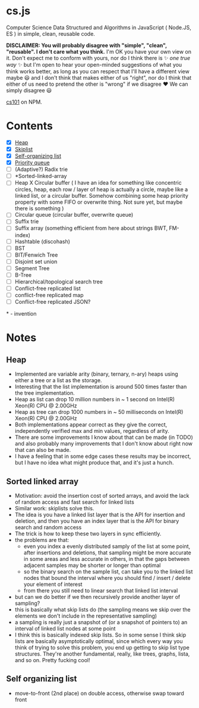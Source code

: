 # cs.js

Computer Science Data Structured and Algorithms in JavaScript ( Node.JS, ES ) in simple, clean, reusable code.

**DISCLAIMER: You will probably disagree with "simple", "clean", "reusable". I don't care what you think.** I'm OK you have your own view on it. Don't expect me to conform with yours, nor do I think there is :sparkles: *one true way* :sparkles: but I'm open to hear your open-minded suggestions of what you think works better, as long as you can respect that I'll have a different view maybe :smiley: and I don't think that makes either of us "right", nor do I think that either of us need to pretend the other is "wrong" if we disagree :heart: We can simply disagree :smiley:

[cs101](https://npmjs.com/package/cs101) on NPM.

# Contents

- [x] [Heap](src/heap.js)
- [x] [Skiplist](src/skiplist.js)
- [x] [Self-organizing list](src/sol.js) 
- [x] [Priority queue](src/pq.js)
- [ ] (Adaptive?) Radix trie
- [ ] \*Sorted-linked-array 
- [ ] Heap X Circular buffer ( I have an idea for something like concentric circles, heap, each row / layer of heap is actually a circle, maybe like a linked list, or a circular buffer. Somehow combining some heap priority property with some FIFO or overwrite thing. Not sure yet, but maybe there is something )
- [ ] Circular queue (circular buffer, overwrite queue)
- [ ] Suffix trie
- [ ] Suffix array (something efficient from here about strings BWT, FM-index)
- [ ] Hashtable (discohash)
- [ ] BST
- [ ] BIT/Fenwich Tree
- [ ] Disjoint set union
- [ ] Segment Tree
- [ ] B-Tree
- [ ] Hierarchical/topological search tree
- [ ] Conflict-free replicated list
- [ ] conflict-free replicated map
- [ ] Conflict-free replicated JSON?

\* - invention

# Notes

## Heap

- Implemented are variable arity (binary, ternary, n-ary) heaps using either a tree or a list as the storage.
- Interesting that the list implementation is around 500 times faster than the tree implementation.
- Heap as list can drop 10 million numbers in ~ 1 second on Intel(R) Xeon(R) CPU @ 2.00GHz
- Heap as tree can drop 1000 numbers in ~ 50 milliseconds on Intel(R) Xeon(R) CPU @ 2.00GHz
- Both implementations appear correct as they give the correct, independently verified max and min values, regardless of arity.
- There are some improvements I know about that can be made (in TODO) and also probably many improvements that I don't know about right now that can also be made. 
- I have a feeling that in some edge cases these results may be incorrect, but I have no idea what might produce that, and it's just a hunch.

## Sorted linked array

- Motivation: avoid the insertion cost of sorted arrays, and avoid the lack of random access and fast search for linked lists
- Similar work: skiplists solve this.
- The idea is you have a linked list layer that is the API for insertion and deletion, and then you have an index layer that is the API for binary search and random access
- The trick is how to keep these two layers in sync efficiently.
- the problems are that:
  - even you index a evenly distributed samply of the list at some point, after insertions and deletions, that sampling might be more accurate in some areas and less accurate in others, in that the gaps between adjacent samples may be shorter or longer than optimal
  - so the binary search on the sample list, can take you to the linked list nodes that bound the interval where you should find / insert / delete your element of interest
  - from there you still need to linear search that linked list interval
- but can we do better if we then recursively provide another layer of sampling?
- this is basically what skip lists do (the sampling means we skip over the elements we don't include in the representative sampling)
- a sampling is really just a snapshot of (or a snapshot of pointers to) an interval of linked list nodes at some point
- I think this is basically indexed skip lists. So in some sense I think skip lists are basically asymptotically optimal, since which every way you think of trying to solve this problem, you end up getting to skip list type structures. They're another fundamental, really, like trees, graphs, lista, and so on. Pretty fucking cool!

## Self organizing list

- move-to-front (2nd place) on double access, otherwise swap toward front
